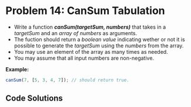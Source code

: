 # Problem 14: CanSum Tabulation

- Write a function **_canSum(targetSum, numbers)_** that takes in a _targetSum_ and an _array of numbers_ as arguments.
- The fuction should return a _boolean value_ indicating wether or not it is possible to generate the _targetSum_ using the _numbers_ from the array.
- You may use an element of the array as many times as needed.
- You may assume that all input numbers are non-negative.

**Example:**

```javascript
canSum(7, [5, 3, 4, 7]); // should return true.
```

## Code Solutions
